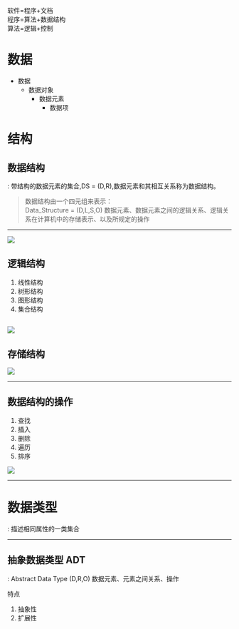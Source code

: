 
软件=程序+文档<br>
程序=算法+数据结构<br>
算法=逻辑+控制<br>

# 数据
 - 数据
    - 数据对象
        - 数据元素
            - 数据项

# 结构

## 数据结构

: 带结构的数据元素的集合,DS = (D,R),数据元素和其相互关系称为数据结构。

> 数据结构由一个四元组来表示：<br>
Data_Structure = (D,L,S,O)
数据元素、数据元素之间的逻辑关系、逻辑关系在计算机中的存储表示、以及所规定的操作

----
![](http://ww1.sinaimg.cn/large/006rAlqhly1fxnp9co29dj30g00akwfv.jpg)
## 逻辑结构

1. 线性结构
2. 树形结构
3. 图形结构
4. 集合结构

![](http://ww1.sinaimg.cn/large/006rAlqhly1fxnpbcmsjcj30ff094aby.jpg)
----

## 存储结构

![](http://ww1.sinaimg.cn/large/006rAlqhly1fxnpa690tgj30o70bcwh4.jpg)

----
## 数据结构的操作
1. 查找
2. 插入
3. 删除
4. 遍历
5. 排序

![](http://ww1.sinaimg.cn/large/006rAlqhly1fxnpevapcjj30h40csjuc.jpg)

----

# 数据类型
: 描述相同属性的一类集合

----

## 抽象数据类型 ADT
: Abstract Data Type (D,R,O) 数据元素、元素之间关系、操作

特点<br>
1. 抽象性
2. 扩展性
